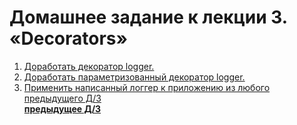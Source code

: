 
# Домашнее задание к лекции 3. «Decorators»

1. [Доработать декоратор logger.](https://github.com/Hirodropus/Decorators/blob/main/main.py) 
2. [Доработать параметризованный декоратор logger.](https://github.com/Hirodropus/Decorators/blob/main/main2.py)
3. [Применить написанный логгер к приложению из любого предыдущего Д/З](https://github.com/Hirodropus/Decorators/blob/main/main3.py)  
   [**предыдущее Д/З**](https://github.com/Hirodropus/iterators-generators-yield/blob/main/main2.py)


